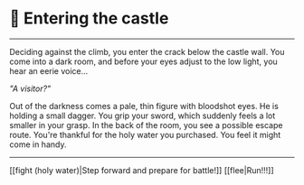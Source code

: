 # 🚪 Entering the castle 
---
Deciding against the climb, you enter the crack below the castle wall. You come into a dark room, and before your eyes adjust to the low light, you hear an eerie voice...

*"A visitor?"*

Out of the darkness comes a pale, thin figure with bloodshot eyes. He is holding a small dagger. You grip your sword, which suddenly feels a lot smaller in your grasp. In the back of the room, you see a possible escape route. You're thankful for the holy water you purchased. You feel it might come in handy. 

---
[[fight (holy water)|Step forward and prepare for battle!]]
[[flee|Run!!!]]

